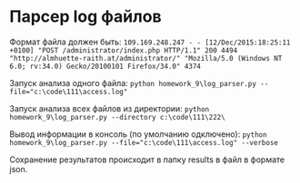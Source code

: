 # Парсер log файлов

Формат файла должен быть:
```109.169.248.247 - - [12/Dec/2015:18:25:11 +0100] "POST /administrator/index.php HTTP/1.1" 200 4494 "http://almhuette-raith.at/administrator/" "Mozilla/5.0 (Windows NT 6.0; rv:34.0) Gecko/20100101 Firefox/34.0" 4374```

Запуск анализа одного файла:
```python homework_9\log_parser.py --file="c:\code\111\access.log"```

Запуск анализа всех файлов из директории:
```python homework_9\log_parser.py --directory c:\code\111\222\```

Вывод информации в консоль (по умолчанию одключено):
```python homework_9\log_parser.py --file="c:\code\111\access.log" --verbose```

Сохранение результатов происходит в папку results в файл в формате json.
